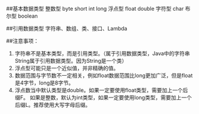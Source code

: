 ##基本数据类型
整数型	byte short int long
浮点型	float double
字符型	char
布尔型	boolean

##引用数据类型
字符串、数组、类、接口、Lambda

##注意事项：
1. 字符串不是基本类型，而是引用类型。（属于引用数据类型，Java中的字符串String属于引用数据类型。因为String是一个类）
2. 浮点型可能只是一个近似值，并非精确的值。
3. 数据范围与字节数不一定相关，例如float数据范围比long更加广泛，但是float是4字节，long是8字节。
4. 浮点数当中默认类型是double。如果一定要使用float类型，需要加上一个后缀F。
   如果是整数，默认为int类型，如果一定要使用long类型，需要加上一个后缀L。推荐使用大写字母后缀。
   


